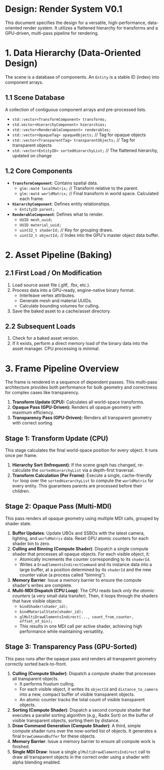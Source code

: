 # Design: Render System V0.1

This document specifies the design for a versatile, high-performance, data-oriented render system. It utilizes a flattened hierarchy for transforms and a GPU-driven, multi-pass pipeline for rendering.

# 1. Data Hierarchy (Data-Oriented Design)

The scene is a database of components. An `Entity` is a stable ID (index) into component arrays.

## 1.1 Scene Database
A collection of contiguous component arrays and pre-processed lists.
- `std::vector<TransformComponent> transforms;`
- `std.vector<HierarchyComponent> hierarchies;`
- `std::vector<RenderableComponent> renderables;`
- `std::vector<OpaqueTag> opaqueObjects;` // Tag for opaque objects
- `std::vector<TransparentTag> transparentObjects;` // Tag for transparent objects
- `std::vector<EntityID> sortedHierarchyList;` // The flattened hierarchy, updated on change

## 1.2 Core Components
- **`TransformComponent`**: Contains spatial data.
    - `glm::mat4 localMatrix;` // Transform relative to the parent.
    - `glm::mat4 worldMatrix;` // Final transform in world space. Calculated each frame.
- **`HierarchyComponent`**: Defines entity relationships.
    - `EntityID parent;`
- **`RenderableComponent`**: Defines what to render.
    - `UUID mesh_uuid;`
    - `UUID material_uuid;`
    - `uint32_t shaderId;` // Key for grouping draws.
    - `uint32_t objectId;` // Index into the GPU's master object data buffer.

# 2. Asset Pipeline (Baking)

## 2.1 First Load / On Modification
1.  Load source asset file (.gltf, .fbx, etc.).
2.  Process data into a GPU-ready, engine-native binary format.
    -   Interleave vertex attributes.
    -   Generate mesh and material UUIDs.
    -   Calculate bounding volumes for culling.
3.  Save the baked asset to a cache/asset directory.

## 2.2 Subsequent Loads
1.  Check for a baked asset version.
2.  If it exists, perform a direct memory load of the binary data into the asset manager. CPU processing is minimal.

# 3. Frame Pipeline Overview

The frame is rendered in a sequence of dependent passes. This multi-pass architecture provides both performance for bulk geometry and correctness for complex cases like transparency.

1.  **Transform Update (CPU):** Calculates all world-space transforms.
2.  **Opaque Pass (GPU-Driven):** Renders all opaque geometry with maximum efficiency.
3.  **Transparency Pass (GPU-Driven):** Renders all transparent geometry with correct sorting.

## Stage 1: Transform Update (CPU)

This stage calculates the final world-space position for every object. It runs once per frame.

1.  **Hierarchy Sort (Infrequent)**: If the scene graph has changed, re-calculate the `sortedHierarchyList` via a depth-first traversal.
2.  **Transform Calculation (Per Frame)**: Execute a single, cache-friendly `for` loop over the `sortedHierarchyList` to compute the `worldMatrix` for every entity. This guarantees parents are processed before their children.

## Stage 2: Opaque Pass (Multi-MDI)

This pass renders all opaque geometry using multiple MDI calls, grouped by shader state.

1.  **Buffer Updates**: Update UBOs and SSBOs with the latest camera, lighting, and `worldMatrix` data. Reset GPU atomic counters for each shader bin to zero.
2.  **Culling and Binning (Compute Shader)**: Dispatch a single compute shader that processes all opaque objects. For each visible object, it:
    -   Atomically increments the counter corresponding to its `shaderId`.
    -   Writes a `DrawElementsIndirectCommand` and its instance data into a large buffer, at a position determined by its `shaderId` and the new counter value (a process called "binning").
3.  **Memory Barrier**: Issue a memory barrier to ensure the compute shader's writes are complete.
4.  **Multi-MDI Dispatch (CPU Loop)**: The CPU reads back *only the atomic counters* (a very small data transfer). Then, it loops through the shaders that have visible objects:
    -   `bindShader(shader_id);`
    -   `bindMaterialState(shader_id);`
    -   `glMultiDrawElementsIndirect(..., count_from_counter, offset_of_bin);`
    -   This results in one MDI call per active shader, achieving high performance while maintaining versatility.

## Stage 3: Transparency Pass (GPU-Sorted)

This pass runs after the opaque pass and renders all transparent geometry correctly sorted back-to-front.

1.  **Culling (Compute Shader)**: Dispatch a compute shader that processes all transparent objects.
    -   It performs frustum culling.
    -   For each visible object, it writes its `objectId` and `distance_to_camera` into a new, compact buffer of visible transparent objects.
    -   An atomic counter tracks the total count of visible transparent objects.
2.  **Sorting (Compute Shader)**: Dispatch a second compute shader that executes a parallel sorting algorithm (e.g., Radix Sort) on the buffer of visible transparent objects, sorting them by distance.
3.  **Draw Command Generation (Compute Shader)**: A third, simple compute shader runs over the now-sorted list of objects. It generates a final `DrawCommandBuffer` for these objects.
4.  **Memory Barrier**: Issue a memory barrier to ensure all compute work is finished.
5.  **Single MDI Draw**: Issue a single `glMultiDrawElementsIndirect` call to draw all transparent objects in the correct order using a shader with alpha blending enabled.